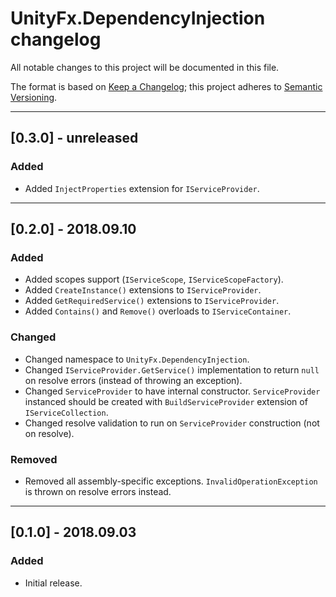 # UnityFx.DependencyInjection changelog
All notable changes to this project will be documented in this file.

The format is based on [Keep a Changelog](http://keepachangelog.com/); this project adheres to [Semantic Versioning](http://semver.org/).

-----------------------
## [0.3.0] - unreleased

### Added
- Added `InjectProperties` extension for `IServiceProvider`.

-----------------------
## [0.2.0] - 2018.09.10

### Added
- Added scopes support (`IServiceScope`, `IServiceScopeFactory`).
- Added `CreateInstance()` extensions to `IServiceProvider`.
- Added `GetRequiredService()` extensions to `IServiceProvider`.
- Added `Contains()` and `Remove()` overloads to `IServiceContainer`.

### Changed
- Changed namespace to `UnityFx.DependencyInjection`.
- Changed `IServiceProvider.GetService()` implementation to return `null` on resolve errors (instead of throwing an exception).
- Changed `ServiceProvider` to have internal constructor. `ServiceProvider` instanced should be created with `BuildServiceProvider` extension of `IServiceCollection`.
- Changed resolve validation to run on `ServiceProvider` construction (not on resolve).

### Removed
- Removed all assembly-specific exceptions. `InvalidOperationException` is thrown on resolve errors instead.

-----------------------
## [0.1.0] - 2018.09.03

### Added
- Initial release.

